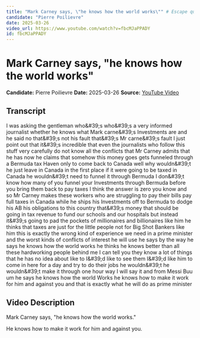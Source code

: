 ```yaml
---
title: "Mark Carney says, \"he knows how the world works\"" # Escape quotes in title
candidate: "Pierre Poilievre"
date: 2025-03-26
video_url: https://www.youtube.com/watch?v=fbcMJaPPADY
id: fbcMJaPPADY
---
```


# Mark Carney says, "he knows how the world works"

**Candidate:** Pierre Poilievre
**Date:** 2025-03-26
**Source:** [YouTube Video](https://www.youtube.com/watch?v=fbcMJaPPADY)

## Transcript

I was asking the gentleman who&amp;#39;s who&amp;#39;s a very informed journalist whether he knows what Mark carne&amp;#39;s Investments are and he said no that&amp;#39;s not his fault that&amp;#39;s Mr carne&amp;#39;s fault I just point out that it&amp;#39;s incredible that even the journalists who follow this stuff very carefully do not know all the conflicts that Mr Carney admits that he has now he claims that somehow this money goes gets funneled through a Bermuda tax Haven only to come back to Canada well why wouldn&amp;#39;t he just leave in Canada in the first place if it were going to be taxed in Canada he wouldn&amp;#39;t need to funnel it through Bermuda I don&amp;#39;t know how many of you funnel your Investments through Bermuda before you bring them back to pay taxes I think the answer is zero you know and so Mr Carney makes these workers who are struggling to pay their bills pay full taxes in Canada while he ships his Investments off to Bermuda to dodge his AB his obligations to this country that&amp;#39;s money that should be going in tax revenue to fund our schools and our hospitals but instead it&amp;#39;s going to pad the pockets of millionaires and billionaires like him he thinks that taxes are just for the little people not for Big Shot Bankers like him this is exactly the wrong kind of experience we need in a prime minister and the worst kinds of conflicts of interest he will use he says by the way he says he knows how the world works he thinks he knows better than all these hardworking people behind me I can tell you they know a lot of things that he has no idea about like to I&amp;#39;d like to see them I&amp;#39;d like him to come in here for a day and try to do their jobs he wouldn&amp;#39;t he wouldn&amp;#39;t make it through one hour way I will say it and from Messi Buu um he says he knows how the world Works he knows how to make it work for him and against you and that is exactly what he will do as prime minister

## Video Description

Mark Carney says, "he knows how the world works."

He knows how to make it work for him and against you.
